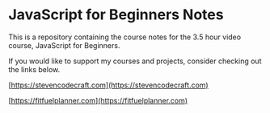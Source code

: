 # JavaScript for Beginners Notes

This is a repository containing the course notes for the 3.5 hour video course, JavaScript for Beginners.

If you would like to support my courses and projects, consider checking out the links below.

[https://stevencodecraft.com](https://stevencodecraft.com)

[https://fitfuelplanner.com](https://fitfuelplanner.com)

